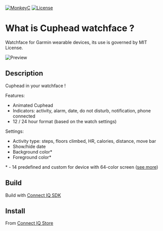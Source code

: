 [![MonkeyC](https://img.shields.io/badge/Monkey-C-blue.svg)](https://developer.garmin.com/connect-iq/monkey-c/)
[![License](https://img.shields.io/badge/license-MIT-brightgreen.svg)](https://github.com/ATGH15102AFMLD/Watchface-Cuphead/blob/master/LICENSE)

What is Cuphead watchface ?
===============================
Watchface for Garmin wearable devices, its use is governed by MIT License.

![Preview](https://services.garmin.com/appsLibraryBusinessServices_v0/rest/apps/96911458-fecc-4893-910e-9f5dd1be23d3/icon/389c24e3-d9f7-4399-a1d9-a47d18727396)

Description
-------------------------------
Cuphead in your watchface !

Features:
- Animated Cuphead
- Indicators: activity, alarm, date, do not disturb, notification, phone connected
- 12 / 24 hour format (based on the watch settings)

Settings:
- Activity type: steps, floors climbed, HR, calories, distance, move bar
- Show/hide date
- Background color*
- Foreground color*

\* \- 14 predefined and custom for device with 64-color screen ([see more](https://developer.garmin.com/connect-iq/user-experience-guide/page-layout/))

Build
-------------------------------
Build with [Connect IQ SDK](https://developer.garmin.com/connect-iq/sdk/)

Install
-------------------------------
From [Connect IQ Store](https://apps.garmin.com/en-US/apps/96911458-fecc-4893-910e-9f5dd1be23d3)
